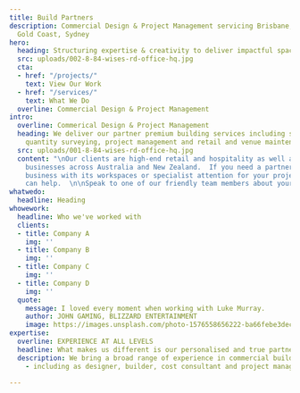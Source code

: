 ```yaml
---
title: Build Partners
description: Commercial Design & Project Management servicing Brisbane, Sunshine Coast,
  Gold Coast, Sydney
hero:
  heading: Structuring expertise & creativity to deliver impactful spaces
  src: uploads/002-8-84-wises-rd-office-hq.jpg
  cta:
  - href: "/projects/"
    text: View Our Work
  - href: "/services/"
    text: What We Do
  overline: Commercial Design & Project Management
intro:
  overline: Commerical Design & Project Management
  heading: We deliver our partner premium building services including space design,
    quantity surveying, project management and retail and venue maintenance.
  src: uploads/001-8-84-wises-rd-office-hq.jpg
  content: "\nOur clients are high-end retail and hospitality as well as expanding
    businesses across Australia and New Zealand.  If you need a partner to help your
    business with its workspaces or specialist attention for your project, Build Partners
    can help.  \n\nSpeak to one of our friendly team members about your next project"
whatwedo:
  headline: Heading
whowework:
  headline: Who we've worked with
  clients:
  - title: Company A
    img: ''
  - title: Company B
    img: ''
  - title: Company C
    img: ''
  - title: Company D
    img: ''
  quote:
    message: I loved every moment when working with Luke Murray.
    author: JOHN GAMING, BLIZZARD ENTERTAINMENT
    image: https://images.unsplash.com/photo-1576558656222-ba66febe3dec?ixlib=rb-1.2.1&ixid=eyJhcHBfaWQiOjEyMDd9&auto=format&fit=crop&w=1650&q=80
expertise:
  overline: EXPERIENCE AT ALL LEVELS
  headline: What makes us different is our personalised and true partnership approach.
  description: We bring a broad range of experience in commercial building projects
    - including as designer, builder, cost consultant and project manager.

---
```

